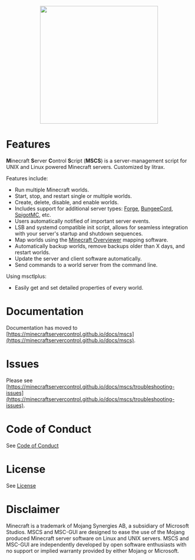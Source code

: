 <p align="center">
  <img src="mscs-logo.png" height="320"/>
</p>

# Features
**M**inecraft **S**erver **C**ontrol **S**cript (**MSCS**)
is a server-management script for UNIX and Linux powered Minecraft servers.
Customized by litrax.

Features include:

* Run multiple Minecraft worlds.
* Start, stop, and restart single or multiple worlds.
* Create, delete, disable, and enable worlds.
* Includes support for additional server types: [Forge](http://www.minecraftforge.net/),
[BungeeCord](http://www.spigotmc.org/wiki/bungeecord/),
[SpigotMC](http://www.spigotmc.org/wiki/spigot/), etc.
* Users automatically notified of important server events.
* LSB and systemd compatible init script,
allows for seamless integration with your server's startup and shutdown
sequences.
* Map worlds using the [Minecraft Overviewer](http://overviewer.org/)
 mapping software.
* Automatically backup worlds, remove backups older than X days,
and restart worlds.
* Update the server and client software automatically.
* Send commands to a world server from the command line.

Using msctlplus:
* Easily get and set detailed properties of every world.


# Documentation

Documentation has moved to [https://minecraftservercontrol.github.io/docs/mscs](https://minecraftservercontrol.github.io/docs/mscs).

# Issues

Please see [https://minecraftservercontrol.github.io/docs/mscs/troubleshooting-issues](https://minecraftservercontrol.github.io/docs/mscs/troubleshooting-issues).

# Code of Conduct

See [Code of Conduct](CODE_OF_CONDUCT.md)

# License

See [License](LICENSE)

# Disclaimer

Minecraft is a trademark of Mojang Synergies AB, a subsidiary of Microsoft
Studios.  MSCS and MSC-GUI are designed to ease the use of the Mojang produced
Minecraft server software on Linux and UNIX servers.  MSCS and MSC-GUI are
independently developed by open software enthusiasts with no support or
implied warranty provided by either Mojang or Microsoft.
